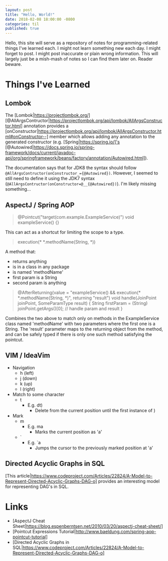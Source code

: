 ```yaml
---
layout: post
title: "Hello, World!"
date: 2018-02-08 18:00:00 -0800
categories: til
published: true
---
```


Hello, this site will serve as a repository of notes for programming-related things I've learned each. I might not learn
something new each day. I might forget to post. I might post inaccurate or plain wrong information. This will largely
just be a mish-mash of notes so I can find them later on. Reader beware.

# Things I've Learned

## Lombok

The [Lombok|https://projectlombok.org/] [@AllArgsContructor|https://projectlombok.org/api/lombok/AllArgsConstructor.html]
annotation provides a [onConstructor|https://projectlombok.org/api/lombok/AllArgsConstructor.html#onConstructor--]
member which allows adding any annotation to the generated constructor (e.g. [Spring|https://spring.io/]'s
[@Autowired|https://docs.spring.io/spring-framework/docs/current/javadoc-api/org/springframework/beans/factory/annotation/Autowired.html]).

The documentation says that for JDK8 the syntax should follow `@AllArgsContructor(onConstructor_={@Autowired})`.
However, I seemed to still need to define it using the JDK7 syntax (`@AllArgsContructor(onConstructor=@__{@Autowired})`).
I'm likely missing something...

## AspectJ / Spring AOP

> @Pointcut("target(com.example.ExampleService)")
> void exampleService() {}

This can act as a shortcut for limiting the scope to a type.

> execution(* *.methodName(String, *))

A method that:
- returns anything
- is in a class in any package
- is named 'methodName'
- first param is a String
- second param is anything

> @AfterReturning(value = "exampleService() && execution(* *.methodName(String, *)", returning "result")
> void handle(JoinPoint joinPoint, SomeParamType result) {
>   String firstParam = (String) joinPoint.getArgs()[0];
>   // handle param and result
> }

Combines the two above to match only on methods in the ExampleService class named 'methodName' with two parameters where
the first one is a String. The 'result' parameter maps to the returning object from the method, and can be safely typed
if there is only one such method satisfying the pointcut.

## VIM / IdeaVim

* Navigation
  * h (left)
  * j (down)
  * k (up)
  * l (right)
* Match to some character
  * t
    * E.g. dt)
      * Delete from the current position until the first instance of )
* Mark
  * m
    * E.g. ma
      * Marks the current position as 'a'
  * `
    * E.g. `a
      * Jumps the cursor to the previously marked position at 'a'

## Directed Acyclic Graphs in SQL

[This article|https://www.codeproject.com/Articles/22824/A-Model-to-Represent-Directed-Acyclic-Graphs-DAG-o] provides
an interesting model for representing DAG's in SQL.

# Links

* [AspectJ Cheat Sheet|https://blog.espenberntsen.net/2010/03/20/aspectj-cheat-sheet/]
* [Pointcut Expressions Tutorial|http://www.baeldung.com/spring-aop-pointcut-tutorial]
* [Directed Acyclic Graphs in SQL|https://www.codeproject.com/Articles/22824/A-Model-to-Represent-Directed-Acyclic-Graphs-DAG-o]
